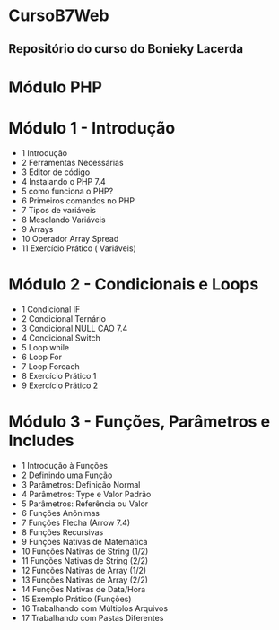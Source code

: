 # CursoB7Web
## Repositório do curso do Bonieky Lacerda

# Módulo  PHP

# Módulo 1 - Introdução

* 1 Introdução
* 2 Ferramentas Necessárias
* 3 Editor de código
* 4 Instalando o PHP 7.4
* 5 como funciona o PHP?
* 6 Primeiros comandos no PHP
* 7 Tipos de variáveis
* 8 Mesclando Variáveis
* 9 Arrays
* 10 Operador Array Spread
* 11 Exercício Prático ( Variáveis)

# Módulo 2 - Condicionais e Loops

* 1 Condicional IF
* 2 Condicional Ternário
* 3 Condicional NULL CAO 7.4
* 4 Condicional Switch
* 5 Loop while
* 6 Loop For
* 7 Loop Foreach
* 8 Exercício Prático 1
* 9 Exercício Prático 2

# Módulo 3 - Funções, Parâmetros e Includes

* 1 Introdução à Funções
* 2 Definindo uma Função
* 3 Parâmetros: Definição Normal
* 4 Parâmetros: Type e Valor Padrão
* 5 Parâmetros: Referência ou Valor
* 6 Funções Anônimas
* 7 Funções Flecha (Arrow 7.4)
* 8 Funções Recursivas
* 9 Funções Nativas de Matemática
* 10 Funções Nativas de String (1/2)
* 11 Funções Nativas de String (2/2)
* 12 Funções Nativas de Array (1/2)
* 13 Funções Nativas de Array (2/2)
* 14 Funções Nativas de Data/Hora 
* 15 Exemplo Prático (Funções)
* 16 Trabalhando com Múltiplos Arquivos
* 17 Trabalhando com Pastas Diferentes